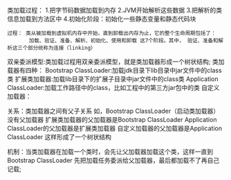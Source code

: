 类加载过程：
    1.把字节码数据加载到内存
	2.JVM开始解析这些数据
	3.把解析的类信息加载到方法区中
	4.初始化阶段：初始化一些静态变量和静态代码块

    过程： 类从被加载到虚拟机内存中开始，直到卸载出内存为止，它的整个生命周期包括了： 
	       加载、验证、准备、解析、初始化、使用和卸载 这7个阶段。其中， 验证、准备和解析这三个部分统称为连接（linking）

双亲委派模型:类加载过程用双亲委派模型，就是类加载器形成一个树状结构;
            类加载器有四种：
			Bootstrap ClassLoader:加载jdk目录下lib目录中jar文件中的class类
			扩展类加载器:加载lib目录下的扩展子目录中jar文件中的class类
			Application ClassLoader:加载工作路径中的class，比如工程中的第三方jar包中的类
			自定义加载器：
			
			
			
关系：类加载器之间有父子关系
      如，Bootstrap ClassLoader（启动类加载器）没有父加载器
	      扩展类加载器的父加载器是Bootstrap ClassLoader
		  Application ClassLoader的父加载器是扩展类加载器
		  自定义加载器的父加载器是Application ClassLoader
这样形成了一个树状结构

机制：当类加载器在加载一个类时，会先让父加载器加载这个类，这样一直到Bootstrap ClassLoader
      先把加载任务委派给父加载器，最后都加载不了再自己记载;
		  
			
